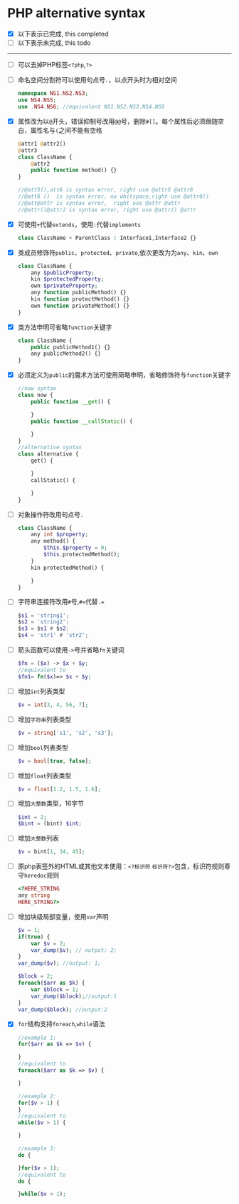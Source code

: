 # PHP alternative syntax

- [x] 以下表示已完成, this completed
- [ ] 以下表示未完成, this todo
----
- [ ] 可以去掉PHP标签`<?php`,`?>`
- [ ] 命名空间分割符可以使用句点号`.`，以点开头时为相对空间
    ```php
    namespace NS1.NS2.NS3;
    use NS4.NS5;
    use .NS4.NS6; //equivalent NS1.NS2.NS3.NS4.NS6
    ```
- [x] 属性改为以`@`开头，错误抑制号改用`@@`号，删除`#[]`。每个属性后必须跟随空白，属性名与`(`之间不能有空格
    ```php
    @attr1 @attr2()
    @attr3
    class ClassName {
        @attr2
        public function method() {}
    }

    //@att5(),att6 is syntax error, right use @attr5 @attr6
    //@att6 ()  is syntax error, no whitspace,right use @attr6()
    //@att@attr is syntax error,  right use @attr @attr
    //@attr()@attr2 is syntax error, right use @attr() @attr
    ```
- [x] 可使用`+`代替`extends`，使用`:`代替`implements`
    ```php
    class ClassName + ParentClass : Interface1,Interface2 {}
    ```

- [x] 类成员修饰符`public`、`protected`、`private`,依次更改为为`any`、`kin`、`own`
    ```php
    class ClassName {
        any $publicProperty;
        kin $protectedProperty;
        own $privateProperty;
        any function publicMethod() {}
        kin function protectMethod() {}
        own function privateMethod() {}
    }
    ```
- [x] 类方法申明可省略`function`关键字
    ```php
    class ClassName {
        public publicMethod1() {}
        any publicMethod2() {}
    }
    ```
- [x] 必须定义为`public`的魔术方法可使用简略申明，省略修饰符与`function`关键字
    ```php
    //now syntax
    class now {
        public function __get() {

        }
        public function __callStatic() {

        }
    }
    //alternative syntax
    class alternative {
        get() {

        }
        callStatic() {

        }
    }
    ```
- [ ] 对象操作符改用句点号`.`
    ```php
    class ClassName {
        any int $property;
        any method() {
            $this.$property = 0;
            $this.protectedMethod();
        }
        kin protectedMethod() {

        }
    }
    ```
- [ ] 字符串连接符改用`#`号,`#=`代替`.=`
    ```lua
    $s1 = 'string1';
    $s2 = 'string2';
    $s3 = $s1 # $s2;
    $s4 = 'str1' # 'str2';
    ```
- [ ]  箭头函数可以使用`->`号并省略`fn`关键词
    ```php
    $fn = ($x) -> $x + $y;
    //equivalent to
    $fn1= fn($x)=> $x + $y;
    ```
- [ ]  增加`int`列表类型
    ```php
    $v = int[3, 4, 56, 7];
    ```
- [ ]  增加`字符串`列表类型
    ```php
    $v = string['s1', 's2', 's3'];
    ```
- [ ]  增加`bool`列表类型
    ```php
    $v = bool[true, false];
    ```
- [ ]  增加`float`列表类型
    ```php
    $v = float[1.2, 1.5, 1.6];
    ```
- [ ]  增加`大整数`类型，16字节
    ```php
    $int = 2;
    $bint = (bint) $int;
    ```
- [ ]  增加`大整数`列表
    ```php
    $v = bint[1, 34, 45];
    ```
- [ ]  原php表签外的HTML或其他文本使用：`<?标识符` `标识符?>`包含，标识符规则尊守`heredoc`规则
    ```php
    <?HERE_STRING 
    any string
    HERE_STRING?>
    ```
- [ ]  增加块级局部变量，使用`var`声明
    ```php
    $v = 1;
    if(true) {
        var $v = 2;
        var_dump($v); // output: 2;
    }
    var_dump($v); //output: 1;

    $block = 2;
    foreach($arr as $k) {
        var $block = 1; 
        var_dump($block);//output:1
    }
    var_dump($block); //output:2
    ```
- [x] `for`结构支持`foreach`,`while`语法
    ```php
    //example 1:
    for($arr as $k => $v) {

    }
    //equivalent to
    foreach($arr as $k => $v) {

    }

    //example 2:
    for($v > 1) {
    }
    //equivalent to
    while($v > 1) {

    }

    //example 3:
    do {

    }for($v > 1);
    //equivalent to
    do {

    }while($v > 1);
    ```


